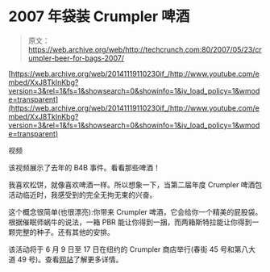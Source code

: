 # 2007 年袋装 Crumpler 啤酒

> 原文：<https://web.archive.org/web/http://techcrunch.com:80/2007/05/23/crumpler-beer-for-bags-2007/>

 [https://web.archive.org/web/20141119110230if_/http://www.youtube.com/embed/XxJ8TkInKbg?version=3&rel=1&fs=1&showsearch=0&showinfo=1&iv_load_policy=1&wmode=transparent](https://web.archive.org/web/20141119110230if_/http://www.youtube.com/embed/XxJ8TkInKbg?version=3&rel=1&fs=1&showsearch=0&showinfo=1&iv_load_policy=1&wmode=transparent)

视频

该视频展示了去年的 B4B 事件。看看那些啤酒！

我喜欢松饼，就像喜欢啤酒一样。所以想象一下，当第二届年度 Crumpler 啤酒包活动临近时，我感受到的完全无拘无束的兴奋。

这个概念很简单(也很漂亮):你带来 Crumpler 啤酒，它会给你一个精美的屁股袋。根据催眠师蜗牛的说法，一箱 PBR 能让你得到一捆，而两箱斯特拉能让你得到一颗完整的种子。还有其他的安排。

该活动将于 6 月 9 日至 17 日在纽约的 Crumpler 商店举行(春街 45 号和第八大道 49 号)。查看[网站](https://web.archive.org/web/20141119110230/http://www.crumplerbags.com/b4b/)了解更多详情。